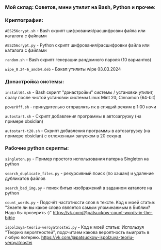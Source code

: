 ### Мой склад: Советов, мини утилит на Bash, Python и прочее:

### Криптография:

`AES256crypt.sh` - Bash скрипт шифрования/расшифровки файла или каталога с файлами

`AES256crypt.py` - Python скрипт шифрования/расшифровки файла или каталога с файлами

`random.sh` - Bash скрипт генерации рандомного пароля (10 вариантов)

`wipe_0.24-6_amd64.deb` - Бэкап утилиты wipe 03.03.2024

### Донастройка системы:

`install64.sh` - Bash скрипт "донастройки" системы / установки утилит, сразу после чистой установки системы Linux Mint 20, Cinnamon (64-bit)

`powerOff.sh` - принудительно отправлять пк в спящий режим в 1:00 ночи

`autostart.sh` - Скрипт добавления программы в автозагрузку (на примере obsidian)

`autostart-t20.sh` - Скрипт добавления программы в автозагрузку (на примере obsidian) с отложенным запуском в 20 секунд


### Рабочие python скрипты:

`singleton.py` - Пример простого использования патерна Singleton на python

`search_duplicate_files.py` - рекурсивный поиск (по хэшам) и удаление дубликатов файлов

`search_bad_img.py` - поиск битых изображений в заданном каталоге на python

`count_words.py` - Подсчёт частотности слов в тексте. Код к моей статье: "Знаете ли вы какое слово является самым упоминаемым в Библии? Надо бы проверить :)" https://vk.com/@patsuckow-count-words-in-the-bible

`ispolzuya-teoriu-veroyatnostei.py` - Код к моей статье: Используя "Теорию вероятностей", подсчитаем какова вероятность выиграть в любую лотерею. https://vk.com/@patsuckow-ispolzuya-teoriu-veroyatnostei
